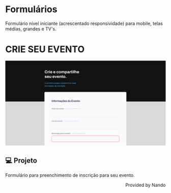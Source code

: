 # Formulários
Formulário nível iniciante (acrescentado responsividade) para mobile, telas médias, grandes e TV's.

<h1>CRIE SEU EVENTO</h1>

<img src="assets/formularios.png">

## 💻 Projeto

Formulário para preenchimento de inscrição para seu evento.

<p align="right">Provided by Nando</p>
